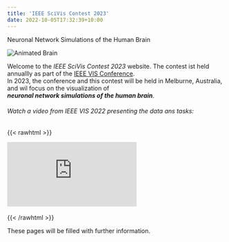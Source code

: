```yaml
---
title: 'IEEE SciVis Contest 2023'
date: 2022-10-05T17:32:39+10:00
---
```


Neuronal Network Simulations of the Human Brain

![Animated Brain](/images/brainAnim.webp)

Welcome to the *IEEE SciVis Contest 2023* website.
The contest ist held annuallly as part of the [IEEE VIS Conference](http://ieeevis.org).  
In 2023, the conference and this contest will be held in Melburne, Australia, and wil focus on the visualization of  
 ***neuronal network simulations of the human brain***.

###### Watch a video from IEEE VIS 2022 presenting the data ans tasks:


{{< rawhtml >}}
<div class="video-container">
  <iframe src="https://www.youtube.com/embed/aEasxr-mgI8" frameborder="0" allow="accelerometer; autoplay; encrypted-media; gyroscope; picture-in-picture" allowfullscreen></iframe>
</div>
<br>
{{< /rawhtml >}}

These pages will be filled with further information.

